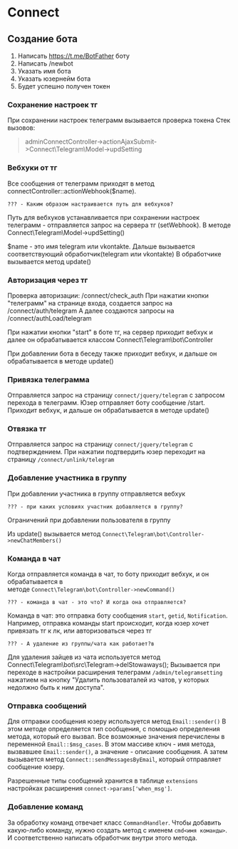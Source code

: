 # Connect

## Создание бота
1. Написать https://t.me/BotFather боту
1. Написать /newbot
1. Указать имя бота
1. Указать юзернейм бота
1. Будет успешно получен токен

### Сохранение настроек тг

При сохранении настроек телеграмм вызывается проверка токена
Стек вызовов:
>adminConnectController->actionAjaxSubmit->Connect\Telegram\Model->updSetting

### Вебхуки от тг

Все сообщения от телеграмм приходят в метод connectController::actionWebhook($name).

    ??? - Каким образом настраивается путь для вебхуков?
Путь для вебхуков устанавливается при сохранении настроек телеграмм - отправляется запрос на сервера тг (setWebhook). В методе Connect\Telegram\Model->updSetting()

$name - это имя telegram или vkontakte.
Дальше вызывается соответствующий обработчик(telegram или vkontakte)
В обработчике вызывается метод update()


### Авторизация через тг

Проверка авторизации: /connect/check_auth
При нажатии кнопки "телеграмм" на странице входа, создается запрос на /connect/auth/telegram
А далее создаются запросы на /connect/authLoad/telegram

При нажатии кнопки "start" в боте тг, на сервер приходит вебхук и далее он обрабатывается классом Connect\Telegram\bot\Controller

При добавлении бота в беседу также приходит вебхук, и дальше он обрабатывается в методе update()


### Привязка телеграмма

Отправляется запрос на страницу `connect/jquery/telegram` с запросом перехода в телеграмм.
Юзер отправляет боту сообщение /start.
Приходит вебхук, и дальше он обрабатывается в методе update()


### Отвязка тг

Отправляется запрос на страницу `connect/jquery/telegram` с подтверждением.
При нажатии подтвердить юзер переходит на страницу `/connect/unlink/telegram`


### Добавление участника в группу

При добавлении участника в группу отправляется вебхук

    ??? - при каких условиях участник добавляется в группу?
Ограничений при добавлении пользователя в группу 
	
Из update() вызывается метод `Connect\Telegram\bot\Controller->newChatMembers()`


### Команда в чат
Когда отправляется команда в чат, то боту приходит вебхук, и он обрабатывается в	
методе `Connect\Telegram\bot\Controller->newCommand()`

    ??? - команда в чат - это что? И когда она отправляется?

Команда в чат: это отправка боту сообщения `start`, `getid`, `Notification`. 
Например, отправка команды start происходит, когда юзер хочет привязать тг к лк, или авторизоваться через тг


    ??? - А удаление из группы/чата как работает?в
Для удаления зайцев из чата используется метод Connect\Telegram\bot\src\Telegram->delStowaways();
Вызывается при переходе в настройки расширения телеграмм `/admin/telegramsetting` нажатием
на кнопку "Удалить пользоваталей из чатов, у которых недолжно быть к ним доступа".

### Отправка сообщений
Для отправки сообщения юзеру используется метод `Email::sender()`
В этом методе определяется тип сообщения, с помощью определения метода, который его вызвал.
Все возможные значения перечислены в переменной `Email::$msg_cases`. 
В этом массиве ключ - имя метода, вызвавшее `Email::sender()`, а значение - описание сообщения.
А затем вызывается метод `Connect::sendMessagesByEmail`, который отправляет сообщение юзеру.

Разрешенные типы сообщений хранится в таблице `extensions` настройках расширения `connect->params['when_msg']`.


### Добавление команд
За обработку команд отвечает класс `CommandHandler`. 
Чтобы добавить какую-либо команду, нужно создать метод с именем `cmd<имя команды>`.
И соответственно написать обработчик внутри этого метода.